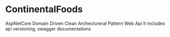 # ContinentalFoods
AspNetCore Domain Driven Clean Archectureral Pattern Web Api It includes api versioning, swagger documentations
